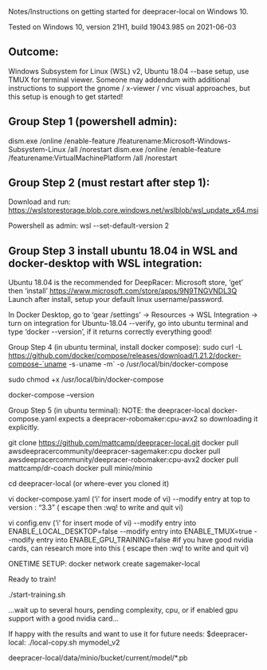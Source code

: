Notes/Instructions on getting started for deepracer-local on Windows 10.

Tested on Windows 10, version 21H1, build 19043.985 on 2021-06-03

## Outcome:  
Windows Subsystem for Linux (WSL) v2, Ubuntu 18.04
--base setup, use TMUX for terminal viewer. Someone may addendum with additional instructions to support the gnome / x-viewer / vnc visual approaches, but this setup is enough to get started!

## Group Step 1 (powershell admin):
dism.exe /online /enable-feature /featurename:Microsoft-Windows-Subsystem-Linux /all /norestart
dism.exe /online /enable-feature /featurename:VirtualMachinePlatform /all /norestart

## Group Step 2 (must restart after step 1):
Download and run: https://wslstorestorage.blob.core.windows.net/wslblob/wsl_update_x64.msi 

Powershell as admin:
wsl --set-default-version 2

## Group Step 3 install ubuntu 18.04 in WSL and docker-desktop with WSL integration:
Ubuntu 18.04 is the recommended for DeepRacer: Microsoft store, ‘get’ then ‘install’ https://www.microsoft.com/store/apps/9N9TNGVNDL3Q   
Launch after install, setup your default linux username/password.

In Docker Desktop, go to ‘gear /settings’ -> Resources -> WSL Integration -> turn on integration for Ubuntu-18.04
--verify, go into ubuntu terminal and type ‘docker --version’, if it returns correctly everything good!

Group Step 4 (in ubuntu terminal, install docker compose):
sudo curl -L https://github.com/docker/compose/releases/download/1.21.2/docker-compose-`uname -s`-`uname -m` -o /usr/local/bin/docker-compose 

sudo chmod +x /usr/local/bin/docker-compose

docker-compose –version


Group Step 5 (in ubuntu terminal):
NOTE: the deepracer-local docker-compose.yaml expects a deepracer-robomaker:cpu-avx2 so downloading it explicitly.

git clone https://github.com/mattcamp/deepracer-local.git 
docker pull awsdeepracercommunity/deepracer-sagemaker:cpu
docker pull awsdeepracercommunity/deepracer-robomaker:cpu-avx2
docker pull mattcamp/dr-coach
docker pull minio/minio

cd deepracer-local (or where-ever you cloned it)

vi docker-compose.yaml
(‘i’ for insert mode of vi)
--modify entry at top to version : “3.3”
( escape then :wq! to write and quit vi)


vi config.env
(‘i’ for insert mode of vi)
--modify entry into ENABLE_LOCAL_DESKTOP=false
--modify entry into ENABLE_TMUX=true
--modify entry into ENABLE_GPU_TRAINING=false   #if you have good nvidia cards, can research more into this
( escape then :wq! to write and quit vi)

ONETIME SETUP: docker network create sagemaker-local


Ready to train!

./start-training.sh

…wait up to several hours, pending complexity, cpu, or if enabled gpu support with a good nvidia card…

If happy with the results and want to use it for future needs:
$deepracer-local: ./local-copy.sh mymodel_v2


deepracer-local/data/minio/bucket/current/model/*.pb


